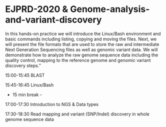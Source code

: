 # EJPRD-2020 & Genome-analysis-and-variant-discovery

In this hands-on practice we will introduce the Linux/Bash environment and basic commands including listing, copying and moving the files. Next, we will present the file formats that are used to store the raw and intermediate Next Generation Sequencing files as well as genomic variant data. We will demonstrate how to analyze the raw genome sequence data including the quality control, mapping to the reference genome and genomic variant discovery steps.”

15:00-15:45 BLAST

15:45-16:45 Linux/Bash

- 15 min break -

17:00-17:30 Introduction to NGS & Data types

17:30-18:30 Read mapping and variant (SNP/Indel) discovery in whole genome sequence data

